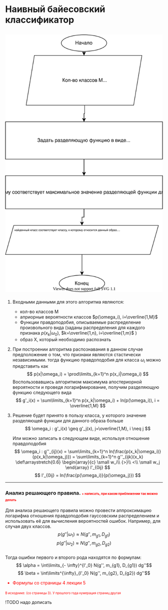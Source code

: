 # Наивный байесовский классификатор

## ![scheme](nainv_baiesovskiy_klassif.svg)

1) Входными данными для этого алгоритма являются:

   + кол-во классов M 
   + априорные вероятности классов $p(\omega_i), i=\overline{1,M}$ 
   + Функции правдоподобия, описываемые распределение произвольного вида (заданы распределения для каждого признака $p(x_k|\omega_0)$, $k=\overline{1,n}, i=\overline{1,m}$ )
   + образ X, который необходимо распознать

2) При построении алгоритма распознавания в данном случае предположение о том, что признаки являются стастически независимыми. тогда функцию правдоподобия для класса $\omega_i$ можно представить как
$$ p(x|\omega_i) = \prod\limits_{k=1}^n p(x_i|\omega_i) $$
Воспользовавшись алгоритмом максимума апостериорной вероятности и проведя логарифмирование, получим разделяющую функцию следующего вида  
$$ g'_i(x) = \sum\limits_{k=1}^n p(x_k|\omega_i) + ln(p(\omega_i)), i = \overline{1,M} $$
3) Решение будет принято в пользу класса, у которого значение разделяющей функции для данного образа больше
   $$ \omega_i : g'_i(x) \geq g'_j(x), j=\overline{1,M}, i \neq j $$  

   Или можно записать в следующем виде, используя отношение правдоподобия
   $$ \omega_i : g''_{ij}(x) = \sum\limits_{k=1}^n ln(\frac{p(x_k|\omega_i)}{p(x_k|\omega_j)}) = \sum\limits_{k=1}^n g''_{ijk}(x_k)
   \def\arraystretch{0.6}
   \begin{array}{c} 
   \small w_i\\ 
   {>}\\
   <\\
   \small w_j
   \end{array}
   l'_{0ij}
   $$
   $$
   l'_{0ij} = ln(\frac{p(\omega_i)}{p(\omega_j)})
   $$
   
___
### Анализ решающего правила. <font size="1" color="red">+ написать, при каком приближении так можно делать</font>
Для анализа решающего правила можно провести аппроксимацию логарифма отношения правдоподобия гауссовским распределением и использовать её для вычисления вероятностей ошибок. Например, для случая двух классов.
$$ p(g''|\omega_1) \approx N(g'', m_{g1}, D_{g1})$$
$$ p(g''|\omega_2) \approx N(g'', m_{g2}, D_{g2})$$  
Тогда ошибки первого и второго рода находятся по формулам:
$$ \alpha = \int\limits_{- \infty}^{l'_0} N(g'', m_{g1}, D_{g1}) dg''$$
$$ \beta = \int\limits^{\infty}_{l'_0} N(g'', m_{g2}, D_{g2}) dg''$$
<font color="red">
+ Формулы со страницы 4 лекции 5  

<font size="1">В исходнике: {со страницы 3}. У прошлого года нумерация страниц другая</font>
</font>
 
!TODO надо дописать